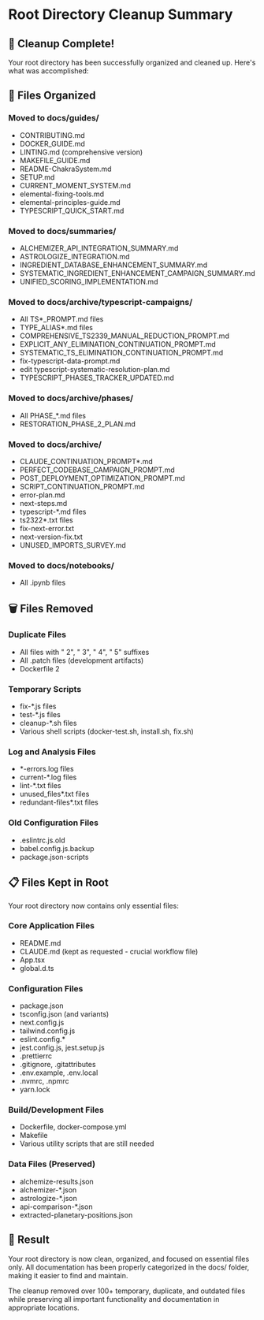 # Root Directory Cleanup Summary

## 🎉 Cleanup Complete!

Your root directory has been successfully organized and cleaned up. Here's what
was accomplished:

## 📁 Files Organized

### Moved to docs/guides/

- CONTRIBUTING.md
- DOCKER_GUIDE.md
- LINTING.md (comprehensive version)
- MAKEFILE_GUIDE.md
- README-ChakraSystem.md
- SETUP.md
- CURRENT_MOMENT_SYSTEM.md
- elemental-fixing-tools.md
- elemental-principles-guide.md
- TYPESCRIPT_QUICK_START.md

### Moved to docs/summaries/

- ALCHEMIZER_API_INTEGRATION_SUMMARY.md
- ASTROLOGIZE_INTEGRATION.md
- INGREDIENT_DATABASE_ENHANCEMENT_SUMMARY.md
- SYSTEMATIC_INGREDIENT_ENHANCEMENT_CAMPAIGN_SUMMARY.md
- UNIFIED_SCORING_IMPLEMENTATION.md

### Moved to docs/archive/typescript-campaigns/

- All TS\*\_PROMPT.md files
- TYPE_ALIAS\*.md files
- COMPREHENSIVE_TS2339_MANUAL_REDUCTION_PROMPT.md
- EXPLICIT_ANY_ELIMINATION_CONTINUATION_PROMPT.md
- SYSTEMATIC_TS_ELIMINATION_CONTINUATION_PROMPT.md
- fix-typescript-data-prompt.md
- edit typescript-systematic-resolution-plan.md
- TYPESCRIPT_PHASES_TRACKER_UPDATED.md

### Moved to docs/archive/phases/

- All PHASE\_\*.md files
- RESTORATION_PHASE_2_PLAN.md

### Moved to docs/archive/

- CLAUDE_CONTINUATION_PROMPT\*.md
- PERFECT_CODEBASE_CAMPAIGN_PROMPT.md
- POST_DEPLOYMENT_OPTIMIZATION_PROMPT.md
- SCRIPT_CONTINUATION_PROMPT.md
- error-plan.md
- next-steps.md
- typescript-\*.md files
- ts2322\*.txt files
- fix-next-error.txt
- next-version-fix.txt
- UNUSED_IMPORTS_SURVEY.md

### Moved to docs/notebooks/

- All .ipynb files

## 🗑️ Files Removed

### Duplicate Files

- All files with " 2", " 3", " 4", " 5" suffixes
- All .patch files (development artifacts)
- Dockerfile 2

### Temporary Scripts

- fix-\*.js files
- test-\*.js files
- cleanup-\*.sh files
- Various shell scripts (docker-test.sh, install.sh, fix.sh)

### Log and Analysis Files

- \*-errors.log files
- current-\*.log files
- lint-\*.txt files
- unused_files\*.txt files
- redundant-files\*.txt files

### Old Configuration Files

- .eslintrc.js.old
- babel.config.js.backup
- package.json-scripts

## 📋 Files Kept in Root

Your root directory now contains only essential files:

### Core Application Files

- README.md
- CLAUDE.md (kept as requested - crucial workflow file)
- App.tsx
- global.d.ts

### Configuration Files

- package.json
- tsconfig.json (and variants)
- next.config.js
- tailwind.config.js
- eslint.config.\*
- jest.config.js, jest.setup.js
- .prettierrc
- .gitignore, .gitattributes
- .env.example, .env.local
- .nvmrc, .npmrc
- yarn.lock

### Build/Development Files

- Dockerfile, docker-compose.yml
- Makefile
- Various utility scripts that are still needed

### Data Files (Preserved)

- alchemize-results.json
- alchemizer-\*.json
- astrologize-\*.json
- api-comparison-\*.json
- extracted-planetary-positions.json

## 🎯 Result

Your root directory is now clean, organized, and focused on essential files
only. All documentation has been properly categorized in the docs/ folder,
making it easier to find and maintain.

The cleanup removed over 100+ temporary, duplicate, and outdated files while
preserving all important functionality and documentation in appropriate
locations.
